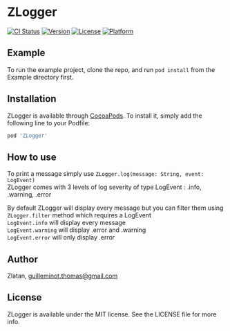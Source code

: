 # ZLogger

[![CI Status](http://img.shields.io/travis/soucolline/ZLogger.svg?style=flat)](https://travis-ci.org/soucolline/ZLogger)
[![Version](https://img.shields.io/cocoapods/v/ZLogger.svg?style=flat)](http://cocoapods.org/pods/ZLogger)
[![License](https://img.shields.io/cocoapods/l/ZLogger.svg?style=flat)](http://cocoapods.org/pods/ZLogger)
[![Platform](https://img.shields.io/cocoapods/p/ZLogger.svg?style=flat)](http://cocoapods.org/pods/ZLogger)

## Example

To run the example project, clone the repo, and run `pod install` from the Example directory first.


## Installation

ZLogger is available through [CocoaPods](http://cocoapods.org). To install
it, simply add the following line to your Podfile:

```ruby
pod 'ZLogger'
```

## How to use

To print a message simply use `ZLogger.log(message: String, event: LogEvent)`<br>
ZLogger comes with 3 levels of log severity of type LogEvent : .info, .warning, .error

By default ZLogger will display every message but you can filter them using `ZLogger.filter` method which requires a LogEvent<br>
`LogEvent.info` will display every message<br>
`LogEvent.warning` will display .error and .warning<br>
`LogEvent.error` will only display .error<br>

## Author

Zlatan, guilleminot.thomas@gmail.com

## License

ZLogger is available under the MIT license. See the LICENSE file for more info.
